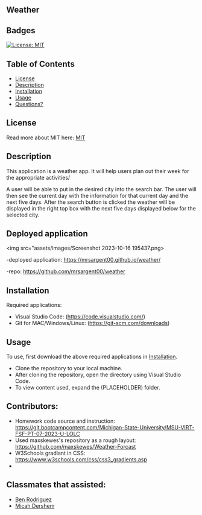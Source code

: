 ## Weather


## Badges

[![License: MIT](https://img.shields.io/badge/License-MIT-yellow.svg)](https://opensource.org/licenses/MIT)

## Table of Contents

- [License](#license)
- [Description](#description)
- [Installation](#installation)
- [Usage](#usage)
- [Questions?](#questions)

## License

Read more about MIT here:
[MIT](https://opensource.org/licenses/MIT)

## Description

This application is a weather app. It will help users plan out their week for the appropriate activities/

A user will be able to put in the desired city into the search bar.
The user will then see the current day with the information for that current day and the next five days.
After the search button is clicked the weather will be displayed in the right top box with the next five days displayed below for the selected city.    

## Deployed application
<img src="assets/images/Screenshot 2023-10-16 195437.png>

-deployed application: https://mrsargent00.github.io/weather/

-repo: https://github.com/mrsargent00/weather

## Installation

Required applications:
- Visual Studio Code: (https://code.visualstudio.com/)
- Git for MAC/Windows/Linux: (https://git-scm.com/downloads)

## Usage

To use, first download the above required applications in [Installation](#installation).

- Clone the repository to your local machine.
- After cloning the repository, open the directory using Visual Studio Code.
- To view content used, expand the (PLACEHOLDER) folder. 


## Contributors:
- Homework code source and instruction: https://git.bootcampcontent.com/Michigan-State-University/MSU-VIRT-FSF-PT-07-2023-U-LOLC
- Used maxskewes's repository as a rough layout: https://github.com/maxskewes/Weather-Forcast
- W3Schools gradiant in CSS: https://www.w3schools.com/css/css3_gradients.asp
- 
## Classmates that assisted:     

- [Ben Rodriguez](https://github.com/benrodriguezmoran)
- [Micah Dershem](https://github.com/G303K)
